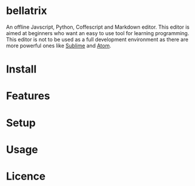 # bellatrix

An offline Javscript, Python, Coffescript and Markdown editor. This editor is aimed at beginners who want an easy to use tool for learning programming. This editor is not to be used as a full development environment as there are more powerful ones like [Sublime](http://www.sublimetext.com) and [Atom](https://atom.io).

# Install

# Features

# Setup

# Usage

# Licence